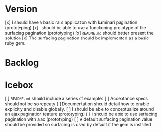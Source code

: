 # Version

[x] I should have a basic rails application with kaminari pagination (prototyping)
[x] I should be able to use a functioning prototype of the surfacing pagination (prototyping)
[x] `README.md` should better present the solution
[x] The surfacing pagination should be implemented as a basic ruby gem.

# Backlog

# Icebox

[ ] `README.md` should include a series of examples
[ ] Acceptance specs should not be so repeaty
[ ] Documentation should detail how to enable explicitly and disable globally.
[ ] I should be able to conceptualize around an ajax pagination feature (prototyping)
[ ] I should be able to use surfacing pagination with ajax (prototyping)
[ ] A default surfacing pagination value should be provided so surfacing is used
    by default if the gem is installed
